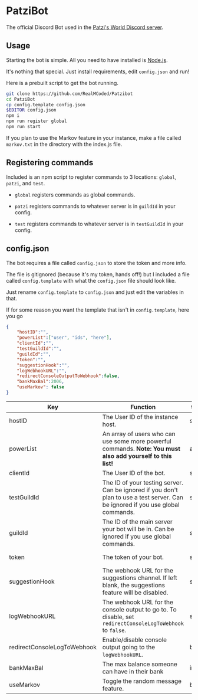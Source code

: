 # PatziBot

The official Discord Bot used in the [Patzi's World Discord server](https://discord.gg/pBFQPJQ5xd).

## Usage

Starting the bot is simple. All you need to have installed is [Node.js](https://nodejs.org/en/).

It's nothing that special. Just install requirements, edit `config.json` and run!

Here is a prebuilt script to get the bot running.
```bash
git clone https://github.com/RealMCoded/Patzibot
cd PatziBot
cp config.template config.json
$EDITOR config.json
npm i
npm run register global
npm run start
```

If you plan to use the Markov feature in your instance, make a file called `markov.txt` in the directory with the index.js file.

## Registering commands

Included is an npm script to register commands to 3 locations: `global`, `patzi`, and `test`.

- `global` registers commands as global commands.

- `patzi` registers commands to whatever server is in `guildId` in your config.

- `test` registers commands to whatever server is in `testGuildId` in your config.

## config.json

The bot requires a file called `config.json` to store the token and more info.

The file is gitignored (because it's my token, hands off!) but I included a file called `config.template` with what the `config.json` file should look like.

Just rename `config.template` to `config.json` and just edit the variables in that.

If for some reason you want the template that isn't in `config.template`, here you go

```json
{
    "hostID":"",
    "powerList":["user", "ids", "here"],
    "clientId":"",
    "testGuildId":"",
    "guildId":"",
    "token":"",
    "suggestionHook":"",
    "logWebhookURL":"",
    "redirectConsoleOutputToWebhook":false,
    "bankMaxBal":2006,
    "useMarkov": false
}
```

| Key                         | Function                                                                                                                           | type   | Example                                                                                                          |
|-----------------------------|------------------------------------------------------------------------------------------------------------------------------------|--------|------------------------------------------------------------------------------------------------------------------|
| hostID                      | The User ID of the instance host.                                                                                                  | string | 284804878604435476                                                                                               |
| powerList                   | An array of users who can use some more powerful commands.  **Note: You must also add yourself to this list!**                     | array  | ["1234567890", "0987654321", "9475867485"]                                                                       |
| clientId                    | The User ID of the bot.                                                                                                            | string | 876729461188464660                                                                                               |
| testGuildId                 | The ID of your testing server.  Can be ignored if you don't plan to use a test server.  Can be ignored if you use global commands. | string | 1040451939969798174                                                                                              |
| guildId                     | The ID of the main server your bot will be in.  Can be ignored if you use global commands.                                         | string | 909565157116608573                                                                                               |
| token                       | The token of your bot.                                                                                                             | string | 8t3gW-QPPA-spIreEfBcS9zvmLyCsnH9iNcwyLNxA5ZDxod3l50yqQfUtNIDKnl5pwgO                                             |
| suggestionHook              | The webhook URL for the suggestions channel.  If left blank, the suggestions feature will be disabled.                             | string | https://discord.com/api/webhooks/1234567890/8t3gW-QPPA-spIreEfBcS9zvmLyCsnH9iNcwyLNxA5ZDxod3l50yqQfUtNIDKnl5pwgO |
| logWebhookURL               | The webhook URL for the console output to go to.  To disable, set `redirectConsoleLogToWebhook` to `false`.                        | string | https://discord.com/api/webhooks/1234567890/8t3gW-QPPA-spIreEfBcS9zvmLyCsnH9iNcwyLNxA5ZDxod3l50yqQfUtNIDKnl5pwgO |
| redirectConsoleLogToWebhook | Enable/disable console output going to the `logWebhookURL`.                                                                        | bool   | true                                                                                                             |
| bankMaxBal                  | The max balance someone can have in their bank                                                                                     | int    | 2006                                                                                                             |
| useMarkov                   | Toggle the random message feature.                                                                                                 | bool   | true                                                                                                             |
